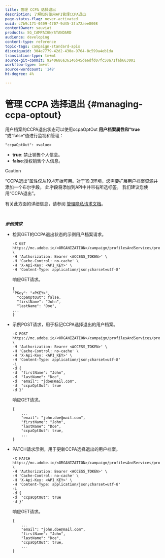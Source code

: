 ```yaml
---
title: 管理 CCPA 选择退出
description: 了解如何使用API管理CCPA退出
page-status-flag: never-activated
uuid: c7b9c171-0409-4707-9d45-3fa72aee8008
contentOwner: sauviat
products: SG_CAMPAIGN/STANDARD
audience: developing
content-type: reference
topic-tags: campaign-standard-apis
discoiquuid: 304e7779-42d2-430a-9704-8c599a4eb1da
translation-type: tm+mt
source-git-commit: 9240686a36146b45de6dfd07fc50a71fab663001
workflow-type: tm+mt
source-wordcount: '148'
ht-degree: 4%

---
```



# 管理 CCPA 选择退出 {#managing-ccpa-optout}

用户档案的CCPA退出状态可以使用ccpaOptOut **用户档案属性和“true** ”或“false”值进行监视和管理：

`"ccpaOptOut": <value>`

* **true**: 禁止销售个人信息。
* **false**:授权销售个人信息。

>[!CAUTION]
>
>“CCPA退出”属性仅从19.4开始可用。对于19.3环境，您需要扩展用户档案资源并添加一个布尔字段。 此字段将添加到API中并带有所选标签。 我们建议您使用“CCPA退出”。
>
>有关此方面的详细信息，请参阅 [管理隐私请求文档](../../start/using/privacy-requests.md#sale-of-personal-information-ccpa)。

<br/>

***示例请求***

* 检索GET的CCPA退出状态的示例用户档案请求。

   ```
   -X GET https://mc.adobe.io/<ORGANIZATION>/campaign/profilesAndServices/profile/<PKEY> \
   -H 'Authorization: Bearer <ACCESS_TOKEN>' \
   -H 'Cache-Control: no-cache' \
   -H 'X-Api-Key: <API_KEY>' \
   -H 'Content-Type: application/json;charset=utf-8'
   ```

   响应GET请求。

   ```
   {
   "PKey": "<PKEY>",
     "ccpaOptOut": false,
     "firstName": "John",
     "lastName": "Doe",
   ...
   }
   ```

* 示例POST请求，用于标记CCPA选择退出的用户档案。

   ```
   -X POST https://mc.adobe.io/<ORGANIZATION>/campaign/profilesAndServices/profile/ \
   -H 'Authorization: Bearer <ACCESS_TOKEN>' \
   -H 'Cache-Control: no-cache' \
   -H 'X-Api-Key: <API_KEY>' \
   -H 'Content-Type: application/json;charset=utf-8'
   -i
   -d {
   -d  "firstName": "John",
   -d  "lastName": "Doe",
   -d  "email": "jdoe@mail.com",
   -d  "ccpaOptOut": true
   -d }'
   ```

   响应GET请求。

   ```
   {
       ...
       "email": "john.doe@mail.com",
       "firstName": "John",
       "lastName": "Doe",
       "ccpaOptOut": true,
       ...
   }
   ```

* PATCH请求示例，用于更新CCPA选择退出的用户档案。

   ```
   -X PATCH https://mc.adobe.io/<ORGANIZATION>/campaign/profilesAndServices/profile/<PKEY> \
   -H 'Authorization: Bearer <ACCESS_TOKEN>' \
   -H 'Cache-Control: no-cache' \
   -H 'X-Api-Key: <API_KEY>' \
   -H 'Content-Type: application/json;charset=utf-8'
   -i
   -d {
   -d  "ccpaOptOut": true
   -d }'
   ```

   响应GET请求。

   ```
   {
       ...
       "email": "john.doe@mail.com",
       "firstName": "John",
       "lastName": "Doe",
       "ccpaOptOut": true,
       ...
   }
   ```
